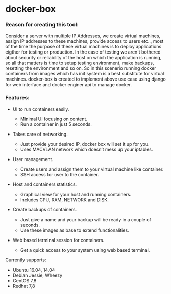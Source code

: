 # docker-box

### Reason for creating this tool:
Consider a server with multiple IP Addresses, we create virtual machines, assign IP addresses to these machines, provide access to users etc.., most of the time the purpose of these virtual machines is to deploy applications eigther for testing or production.
In the case of testing we aren't bothered about security or reliability of the host on which the application is running, so all that matters is time to setup testing environment, make backups, resetting the environment and so on.
So in this scenerio running docker containers from images which has init system is a best substitute for virtual machines.
docker-box is created to implement above use case using django for web interface and docker enginer api to manage docker.


### Features:
  - UI to run containers easily.
    - Minimal UI focusing on content.
    - Run a container in just 5 seconds.

  - Takes care of networking.
    - Just provide your desired IP, docker box will set it up for you.
    - Uses MACVLAN network which doesn’t mess up your iptables.

  - User management.
    - Create users and assign them to your virtual machine like container.
	- SSH access for user to the container.

  - Host and containers statistics.
    - Graphical view for your host and running containers.
	- Includes CPU, RAM, NETWORK and DISK.

  - Create backups of containers.
    - Just give a name and your backup will be ready in a couple of seconds.
	- Use these images as base to extend functionalities.

  - Web based terminal session for containers.
    - Get a quick access to your system using web based terminal.

Currently supports:
   - Ubuntu 16.04, 14.04
   - Debian Jessie, Wheezy
   - CentOS 7,8
   - Redhat 7,8



